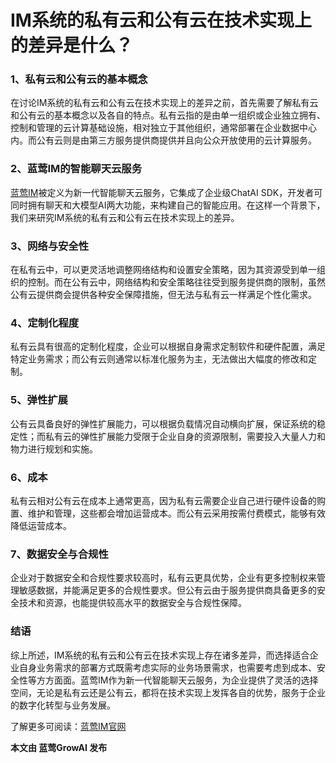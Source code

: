 # IM系统的私有云和公有云在技术实现上的差异是什么？

### 1、私有云和公有云的基本概念
在讨论IM系统的私有云和公有云在技术实现上的差异之前，首先需要了解私有云和公有云的基本概念以及各自的特点。私有云指的是由单一组织或企业独立拥有、控制和管理的云计算基础设施，相对独立于其他组织，通常部署在企业数据中心内。而公有云则是由第三方服务提供商提供并且向公众开放使用的云计算服务。

### 2、蓝莺IM的智能聊天云服务
[蓝莺IM](https://www.lanyingim.com)被定义为新一代智能聊天云服务，它集成了企业级ChatAI SDK，开发者可同时拥有聊天和大模型AI两大功能，来构建自己的智能应用。在这样一个背景下，我们来研究IM系统的私有云和公有云在技术实现上的差异。

### 3、网络与安全性
在私有云中，可以更灵活地调整网络结构和设置安全策略，因为其资源受到单一组织的控制。而在公有云中，网络结构和安全策略往往受到服务提供商的限制，虽然公有云提供商会提供各种安全保障措施，但无法与私有云一样满足个性化需求。

### 4、定制化程度
私有云具有很高的定制化程度，企业可以根据自身需求定制软件和硬件配置，满足特定业务需求；而公有云则通常以标准化服务为主，无法做出大幅度的修改和定制。

### 5、弹性扩展
公有云具备良好的弹性扩展能力，可以根据负载情况自动横向扩展，保证系统的稳定性；而私有云的弹性扩展能力受限于企业自身的资源限制，需要投入大量人力和物力进行规划和实施。

### 6、成本
私有云相对公有云在成本上通常更高，因为私有云需要企业自己进行硬件设备的购置、维护和管理，这些都会增加运营成本。而公有云采用按需付费模式，能够有效降低运营成本。

### 7、数据安全与合规性
企业对于数据安全和合规性要求较高时，私有云更具优势，企业有更多控制权来管理敏感数据，并能满足更多的合规性要求。但公有云由于服务提供商具备更多的安全技术和资源，也能提供较高水平的数据安全与合规性保障。

### 结语
综上所述，IM系统的私有云和公有云在技术实现上存在诸多差异，而选择适合企业自身业务需求的部署方式既需考虑实际的业务场景需求，也需要考虑到成本、安全性等方方面面。蓝莺IM作为新一代智能聊天云服务，为企业提供了灵活的选择空间，无论是私有云还是公有云，都将在技术实现上发挥各自的优势，服务于企业的数字化转型与业务发展。

了解更多可阅读：[蓝莺IM官网](https://www.lanyingim.com)

**本文由 蓝莺GrowAI 发布**
